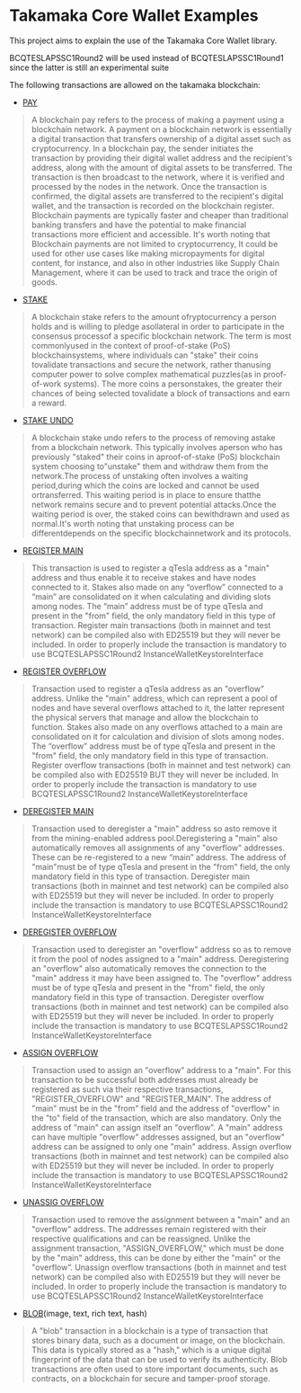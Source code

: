 # Takamaka Core Wallet Examples
This project aims to explain the use of the Takamaka Core Wallet library.

BCQTESLAPSSC1Round2 will be used instead of BCQTESLAPSSC1Round1 since the latter is still an experimental suite

The following transactions are allowed on the takamaka blockchain:
- [PAY](src/main/java/io/takamaka/takamaka/core/wallet/examples/SubmitPay.java)
> A blockchain pay refers to the process of making a payment using a blockchain network. A payment on a blockchain network is essentially a digital transaction that transfers ownership of a digital asset such as cryptocurrency. In a blockchain pay, the sender initiates the transaction by providing their digital wallet address and the recipient's address, along with the amount of digital assets to be transferred. The transaction is then broadcast to the network, where it is verified and processed by the nodes in the network. Once the transaction is confirmed, the digital assets are transferred to the recipient's digital wallet, and the transaction is recorded on the blockchain register. Blockchain payments are typically faster and cheaper than traditional banking transfers and have the potential to make financial transactions more efficient and accessible. It's worth noting that Blockchain payments are not limited to cryptocurrency, It could be used for other use cases like making micropayments for digital content, for instance, and also in other industries like Supply Chain Management, where it can be used to track and trace the origin of goods.
- [STAKE](src/main/java/io/takamaka/takamaka/core/wallet/examples/SubmitStake.java)
>A blockchain stake refers to the amount ofryptocurrency a person holds and is willing to pledge asollateral in order to participate in the consensus processof a specific blockchain network. The term is most commonlyused in the context of proof-of-stake (PoS) blockchainsystems, where individuals can \"stake\" their coins tovalidate transactions and secure the network, rather thanusing computer power to solve complex mathematical puzzles(as in proof-of-work systems). The more coins a personstakes, the greater their chances of being selected tovalidate a block of transactions and earn a reward.
- [STAKE UNDO](src/main/java/io/takamaka/takamaka/core/wallet/examples/SubmitStakeUndo.java)
>A blockchain stake undo refers to the process of removing astake from a blockchain network. This typically involves aperson who has previously \"staked\" their coins in aproof-of-stake (PoS) blockchain system choosing to\"unstake\" them and withdraw them from the network.The process of unstaking often involves a waiting period,during which the coins are locked and cannot be used ortransferred. This waiting period is in place to ensure thatthe network remains secure and to prevent potential attacks.Once the waiting period is over, the staked coins can bewithdrawn and used as normal.It's worth noting that unstaking process can be differentdepends on the specific blockchainnetwork and its protocols.
- [REGISTER MAIN](src/main/java/io/takamaka/takamaka/core/wallet/examples/SubmitRegisterMain.java)
>This transaction is used to register a qTesla address as a \"main\" address and thus enable it to receive stakes and have nodes connected to it. Stakes also made on any “overflow” connected to a “main” are consolidated on it when calculating and dividing slots among nodes. The “main” address must be of type qTesla and present in the \"from\" field, the only mandatory field in this type of transaction. Register main transactions (both in mainnet and test network) can be compiled also with ED25519 but they will never be included. In order to properly include the transaction is mandatory to use BCQTESLAPSSC1Round2 InstanceWalletKeystoreInterface
- [REGISTER OVERFLOW](src/main/java/io/takamaka/takamaka/core/wallet/examples/SubmitRegisterOverflow.java)
>Transaction used to register a qTesla address as an \"overflow\" address. Unlike the \"main\" address, which can represent a pool of nodes and have several overflows attached to it, the latter represent the physical servers that manage and allow the blockchain to function. Stakes also made on any overflows attached to a main are consolidated on it for calculation and division of slots among nodes. The “overflow” address must be of type qTesla and present in the \"from\" field, the only mandatory field in this type of transaction. Register overflow transactions (both in mainnet and test network) can be compiled also with ED25519 BUT they will never be included. In order to properly include the transaction is mandatory to use BCQTESLAPSSC1Round2 InstanceWalletKeystoreInterface
- [DEREGISTER MAIN](src/main/java/io/takamaka/takamaka/core/wallet/examples/SubmitDeRegisterMain.java)
>Transaction used to deregister a \"main\" address so asto remove it from the mining-enabled address pool.Deregistering a \"main\" also automatically removes all assignments of any \"overflow\" addresses. These can be re-registered to a new “main” address. The address of \"main\"must be of type qTesla and present in the \"from\" field, the only mandatory field in this type of transaction. Deregister main transactions (both in mainnet and test network) can be compiled also with ED25519 but they will never be included. In order to properly include the transaction is mandatory to use BCQTESLAPSSC1Round2 InstanceWalletKeystoreInterface
- [DEREGISTER OVERFLOW](src/main/java/io/takamaka/takamaka/core/wallet/examples/SubmitDeRegisterOverflow.java)
>Transaction used to deregister an \"overflow\" address so as to remove it from the pool of nodes assigned to a \"main\" address. Deregistering an \"overflow\" also automatically removes the connection to the \"main\" address it may have been assigned to. The \"overflow\" address must be of type qTesla and present in the \"from\" field, the only mandatory field in this type of transaction. Deregister overflow transactions (both in mainnet and test network) can be compiled also with ED25519 but they will never be included. In order to properly include the transaction is mandatory to use BCQTESLAPSSC1Round2 InstanceWalletKeystoreInterface
- [ASSIGN OVERFLOW](src/main/java/io/takamaka/takamaka/core/wallet/examples/SubmitAssignOverflow.java)
>Transaction used to assign an \"overflow\" address to a \"main\". For this transaction to be successful both addresses must already be registered as such via their respective transactions, \"REGISTER_OVERFLOW\" and \"REGISTER_MAIN\". The address of \"main\" must be in the \"from\" field and the address of \"overflow\" in the \"to\" field of the transaction, which are also mandatory. Only the address of \"main\" can assign itself an \"overflow\". A \"main\" address can have multiple \"overflow\" addresses assigned, but an \"overflow\" address can be assigned to only one \"main\" address. Assign overflow transactions (both in mainnet and test network) can be compiled also with ED25519 but they will never be included. In order to properly include the transaction is mandatory to use BCQTESLAPSSC1Round2 InstanceWalletKeystoreInterface
- [UNASSIG OVERFLOW](src/main/java/io/takamaka/takamaka/core/wallet/examples/SubmitUnassignOverflow.java)
>Transaction used to remove the assignment between a \"main\" and an \"overflow\" address. The addresses remain registered with their respective qualifications and can be reassigned. Unlike the assignment transaction, \"ASSIGN_OVERFLOW,\" which must be done by the \"main\" address, this can be done by either the \"main\" or the \"overflow”. Unassign overflow transactions (both in mainnet and test network) can be compiled also with ED25519 but they will never be included. In order to properly include the transaction is mandatory to use BCQTESLAPSSC1Round2 InstanceWalletKeystoreInterface
- [BLOB](src/main/java/io/takamaka/takamaka/core/wallet/examples/SubmitBlob.java)(image, text, rich text, hash)
>A "blob" transaction in a blockchain is a type of transaction that stores binary data, such as a document or image, on the blockchain. This data is typically stored as a "hash," which is a unique digital fingerprint of the data that can be used to verify its authenticity. Blob transactions are often used to store important documents, such as contracts, on a blockchain for secure and tamper-proof storage.

